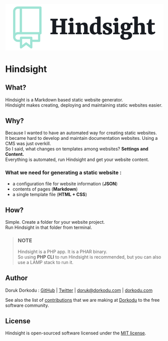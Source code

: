 ![Hindsight Logo](hindsight.png)

# Hindsight

## What?

Hindsight is a Markdown based static website generator. <br>Hindsight makes creating, deploying and maintaining static websites easier.

## Why?

Because I wanted to have an automated way for creating static websites.<br>It became hard to develop and maintain documentation websites. Using a CMS was just overkill.<br>So I said, what changes on templates among websites? **Settings and Content.**<br>Everything is automated, run Hindsight and get your website content.

### What we need for generating a static website :

- a configuration file for website information (**JSON**)
- contents of pages (**Markdown**)
- a single template file (**HTML + CSS**)

## How?

Simple. Create a folder for your website project.<br>Run Hindsight in that folder from terminal.

> ### NOTE
>
> Hindsight is a PHP app. It is a PHAR binary.<br>So using **PHP CLI** to run Hindsight is recommended, but you can also use a LAMP stack to run it.

## Author

Doruk Dorkodu : [GitHub](https://github.com/dorukdorkodu)  | [Twitter](https://twitter.com/dorukdorkodu) | [doruk@dorkodu.com](mailto:doruk@dorkodu.com) | [dorkodu.com](https://dorkodu.com)

See also the list of [contributions](https://libre.dorkodu.com) that we are making at [Dorkodu](dorkodu.com) to the free software community.

## License

Hindsight is open-sourced software licensed under the [MIT license](LICENSE).

